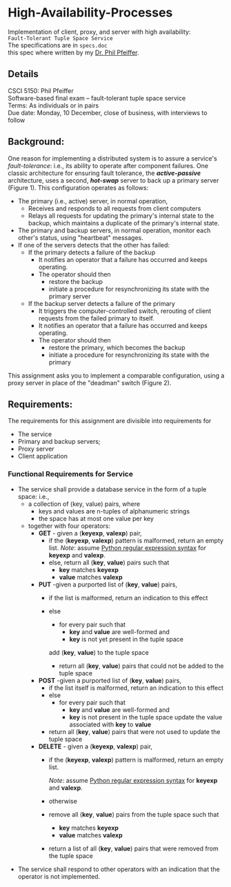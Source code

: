 
# High-Availability-Processes  
Implementation of client, proxy, and  server with high availability:  
`Fault-Tolerant Tuple Space Service`  
The specifications are in `specs.doc`  
this spec where written by my [Dr. Phil Pfeiffer](https://www.linkedin.com/in/philpfeiffer/).  
  
  
## Details  
  
CSCI 5150:  Phil Pfeiffer  
Software-based final exam – fault-tolerant tuple space service  
Terms:  As individuals or in pairs  
Due date: Monday, 10 December, close of business, with interviews to follow  
  
## Background:  
One reason for implementing a distributed system is to assure a service's _fault-tolerance_: i.e., its ability to operate after component failures.  One classic architecture for ensuring fault tolerance, the **_active-passive_** architecture, uses a second, **_hot-swap_** server to back up a primary server (Figure 1). This configuration operates as follows:  
- The primary (i.e., active) server, in normal operation,  
   - Receives and responds to all requests from client computers  
   - Relays all requests for updating the primary's internal state to the backup, which maintains a duplicate of the primary's internal state.  
- The primary and backup servers, in normal operation, monitor each other's status, using "heartbeat" messages.  
- If one of the servers detects that the other has failed:  
   - If the primary detects a failure of the backup  
      - It notifies an operator that a failure has occurred and keeps operating.  
      - The operator should then  
         - restore the backup  
         - initiate a procedure for resynchronizing its state with the primary server  
   - If the backup server detects a failure of the primary  
      - It triggers the computer-controlled switch,  rerouting of client requests from the failed primary to itself.  
      - It notifies an operator that a failure has occurred and keeps operating.  
      - The operator should then  
         - restore the primary, which becomes the backup  
         - initiate a procedure for resynchronizing its state with the primary  
  
This assignment asks you to implement a comparable configuration, using a proxy server in place of the "deadman" switch (Figure 2).  
  
## Requirements: 
The requirements for this assignment are divisible into requirements for   
- The service    
- Primary and backup servers;   
- Proxy server  
- Client application
### Functional Requirements for Service
-   The service shall provide a database service in the form of a tuple space:  i.e.,
	-   a collection of (key, value) pairs, where
		-   keys and values are n-tuples of alphanumeric strings
		-   the space has at most one value per key
	-   together with four operators:
		-   **GET** - given a (**keyexp**, **valexp**) pair,
			-   if the (**keyexp**, **valexp**) pattern is malformed, return an empty list.
			    _Note_: assume [Python regular expression syntax](https://docs.python.org/3/library/re.html) for **keyexp** and **valexp**.
			-   else, return all (**key**, **value**) pairs such that
				-   **key** matches **keyexp**
				-   **value** matches **valexp**
		-   **PUT** -given a purported list of (**key**, **value**) pairs,
			-   if the list is malformed, return an indication to this effect
			-   else
				-   for every pair such that
					-   **key** and **value** are well-formed and
					-   **key** is not yet present in the tuple space
				
				add (**key**, **value**) to the tuple space

				-   return all (**key**, **value**) pairs that could not be added to the tuple space
		-   **POST** -given a purported list of (**key**, **value**) pairs,
			-   if the list itself is malformed, return an indication to this effect
			-   else
				-   for every pair such that
					-   **key** and **value** are well-formed and
					-   **key** is not present in the tuple space
				update the value associated with **key** to **value**
			-   return  all (**key**, **value**) pairs that were not used to update the tuple space
		-   **DELETE** - given a (**keyexp**, **valexp**) pair,
			-   if the (**keyexp**, **valexp**) pattern is malformed, return an empty list.

				_Note_: assume [Python regular expression syntax](https://docs.python.org/3/library/re.html) for **keyexp** and **valexp**.

			-   otherwise
			-   remove all (**key**, **value**) pairs from the tuple space such that
				-   **key** matches **keyexp**
				-   **value** matches **valexp**
			-   return a list of all (**key**, **value**) pairs that were removed from the tuple space
-   The service shall respond to other operators with an indication that the operator is not implemented.